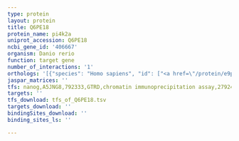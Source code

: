 ```yaml
---
type: protein
layout: protein
title: Q6PE18
protein_name: pi4k2a
uniprot_accession: Q6PE18
ncbi_gene_id: '406667'
organism: Danio rerio
function: target gene
number_of_interactions: '1'
orthologs: '[{"species": "Homo sapiens", "id": ["<a href=\"/protein/e9pam4\">E9PAM4</a>", "<a href=\"/protein/q9btu6\">Q9BTU6</a>"]}, {"species": "Mus musculus", "id": ["<a href=\"/protein/q2tbe6\">Q2TBE6</a>"]}, {"species": "Rattus norvegicus", "id": ["<a href=\"/protein/q99m64\">Q99M64</a>"]}, {"species": "Drosophila melanogaster", "id": ["Q8I0B7"]}, {"species": "Caenorhabditis elegans", "id": ["<a href=\"/protein/o45318\">O45318</a>"]}]'
jaspar_matrices: ''
tfs: nanog,A5JNG8,792333,GTRD,chromatin immunoprecipitation assay,27924024%5Buid%5D,No
targets: ''
tfs_download: tfs_of_Q6PE18.tsv
targets_download: ''
bindingSites_download: ''
binding_sites_ls: ''

---
```


